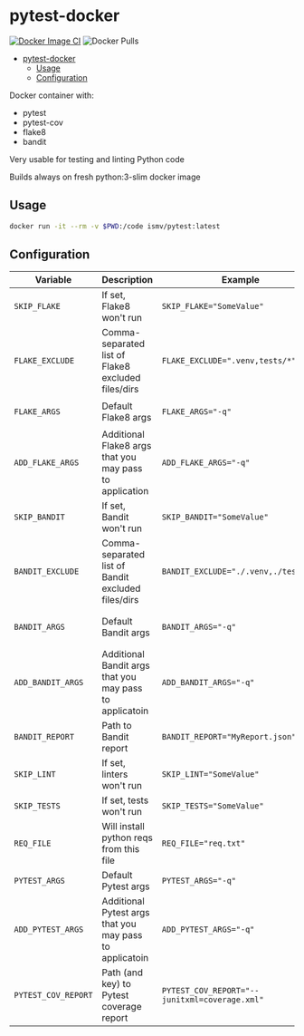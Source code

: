 # pytest-docker

[![Docker Image CI](https://github.com/ismvru/pytest/actions/workflows/docker-image.yml/badge.svg)](https://github.com/ismvru/pytest/actions/workflows/docker-image.yml)
![Docker Pulls](https://img.shields.io/docker/pulls/ismv/pytest)

- [pytest-docker](#pytest-docker)
  - [Usage](#usage)
  - [Configuration](#configuration)

Docker container with:

- pytest
- pytest-cov
- flake8
- bandit

Very usable for testing and linting Python code

Builds always on fresh python:3-slim docker image

## Usage

```bash
docker run -it --rm -v $PWD:/code ismv/pytest:latest
```

## Configuration

| Variable            | Description                                             | Example                                       | Default value                                                              |
| ------------------- | ------------------------------------------------------- | --------------------------------------------- | -------------------------------------------------------------------------- |
| `SKIP_FLAKE`        | If set, Flake8 won't run                                | `SKIP_FLAKE="SomeValue"`                      | Not set                                                                    |
| `FLAKE_EXCLUDE`     | Comma-separated list of Flake8 excluded files/dirs      | `FLAKE_EXCLUDE=".venv,tests/*"`               | `.venv`                                                                    |
| `FLAKE_ARGS`        | Default Flake8 args                                     | `FLAKE_ARGS="-q"`                             | `--isolated --count --extend-exclude ${FLAKE_EXCLUDE}`                     |
| `ADD_FLAKE_ARGS`    | Additional Flake8 args that you may pass to application | `ADD_FLAKE_ARGS="-q"`                         | Not set                                                                    |
| `SKIP_BANDIT`       | If set, Bandit won't run                                | `SKIP_BANDIT="SomeValue"`                     | Not set                                                                    |
| `BANDIT_EXCLUDE`    | Comma-separated list of Bandit excluded files/dirs      | `BANDIT_EXCLUDE="./.venv,./tests/*"`          | `./.venv`                                                                  |
| `BANDIT_ARGS`       | Default Bandit args                                     | `BANDIT_ARGS="-q"`                            | `--verbose --ignore-nosec --recursive -f json --exclude ${BANDIT_EXCLUDE}` |
| `ADD_BANDIT_ARGS`   | Additional Bandit args that you may pass to applicatoin | `ADD_BANDIT_ARGS="-q"`                        | Not set                                                                    |
| `BANDIT_REPORT`     | Path to Bandit report                                   | `BANDIT_REPORT="MyReport.json"`               | `bandit_report.json`                                                       |
| `SKIP_LINT`         | If set, linters won't run                               | `SKIP_LINT="SomeValue"`                       | Not set                                                                    |
| `SKIP_TESTS`        | If set, tests won't run                                 | `SKIP_TESTS="SomeValue"`                      | Not set                                                                    |
| `REQ_FILE`          | Will install python reqs from this file                 | `REQ_FILE="req.txt"`                          | Not set                                                                    |
| `PYTEST_ARGS`       | Default Pytest args                                     | `PYTEST_ARGS="-q"`                            | `--cov -v -o junit_family=xunit1`                                                |
| `ADD_PYTEST_ARGS`   | Additional Pytest args that you may pass to applicatoin | `ADD_PYTEST_ARGS="-q"`                        | Not set                                                                    |
| `PYTEST_COV_REPORT` | Path (and key) to Pytest coverage report                | `PYTEST_COV_REPORT="--junitxml=coverage.xml"` | `--junitxml=test-results/coverage.xml`                                     |
